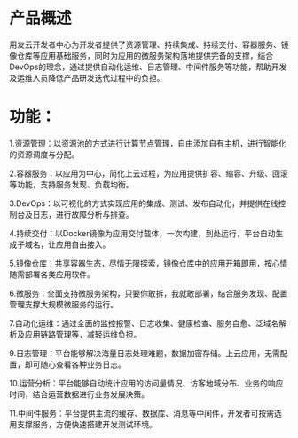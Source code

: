 # 产品概述

用友云开发者中心为开发者提供了资源管理、持续集成、持续交付、容器服务、镜像仓库等应用基础服务，同时为应用的微服务架构落地提供完备的支撑，结合DevOps的理念，通过提供自动化运维、日志管理、中间件服务等功能，帮助开发及运维人员降低产品研发迭代过程中的负担。


# 功能：


1.资源管理：以资源池的方式进行计算节点管理，自由添加自有主机，进行智能化的资源调度与分配。

2.容器服务：以应用为中心，简化上云过程，为应用提供扩容、缩容、升级、回滚等功能，支持服务发现、负载均衡。

3.DevOps：以可视化的方式实现应用的集成、测试、发布自动化，并提供在线控制台及日志，进行故障分析与排查。

4.持续交付：以Docker镜像为应用交付载体，一次构建，到处运行，平台自动生成子域名，让应用自由接入。

5.镜像仓库：共享容器生态，尽情无限探索，镜像仓库中的应用开箱即用，按心情随需部署各类应用软件。

6.微服务：全面支持微服务架构，只要你敢拆，我就敢部署，结合服务发现、配置管理支撑大规模微服务的运行。

7.自动化运维：通过全面的监控报警、日志收集、健康检查、服务自愈、泛域名解析及应用链路管理等，减轻运维负担。

9.日志管理：平台能够解决海量日志处理难题，数据加密存储。上云应用，无需配置，即可随心查看各种业务日志。

10.运营分析：平台能够自动统计应用的访问量情况、访客地域分布、业务的响应时间，结合运营数据进行业务发展决策。

11.中间件服务：平台提供主流的缓存、数据库、消息等中间件，开发者可按需选用支撑服务，方便快速搭建开发测试环境。
